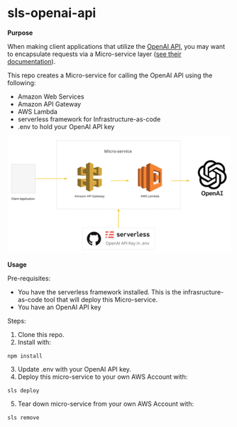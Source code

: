 # sls-openai-api

__Purpose__

When making client applications that utilize the [OpenAI API](https://openai.com/api/), you may want to encapsulate requests via a Micro-service layer ([see their documentation](https://beta.openai.com/docs/api-reference/authentication)).

This repo creates a Micro-service for calling the OpenAI API using the following:

* Amazon Web Services
* Amazon API Gateway
* AWS Lambda
* serverless framework for Infrastructure-as-code
* .env to hold your OpenAI API key

![techstack](./docs/sls-openai-api.png)

__Usage__

Pre-requisites:
* You have the serverless framework installed.  This is the infrasructure-as-code tool that will deploy this Micro-service.
* You have an OpenAI API key

Steps:
1. Clone this repo.
2. Install with:

````
npm install
````

3. Update .env with your OpenAI API key.
4. Deploy this micro-service to your own AWS Account with:

````
sls deploy
````
5. Tear down micro-service from your own AWS Account with:
````
sls remove
````